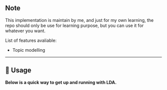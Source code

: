 


## Note

This implementation is maintain by me, and just for my own learning, the 
repo should only be use for learning purpose, but you can use it for whatever
you want.

List of features avaliable:
* Topic modelling 

---------------------------
## 🚀 Usage
**Below is a quick way to get up and running with LDA.**

